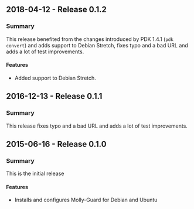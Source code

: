 ## 2018-04-12 - Release 0.1.2
### Summary
This release benefited from the changes introduced by PDK 1.4.1 (`pdk convert`) and adds support to Debian Stretch, fixes typo and a bad URL and  adds a lot of test improvements.

#### Features
- Added support to Debian Stretch.

## 2016-12-13 - Release 0.1.1
### Summary
This release fixes typo and a bad URL and  adds a lot of test improvements.

## 2015-06-16 - Release 0.1.0
### Summary
This is the initial release

#### Features
- Installs and configures Molly-Guard for Debian and Ubuntu
